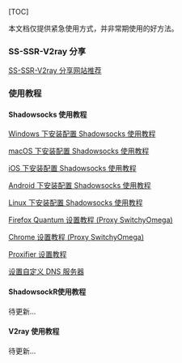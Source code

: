 [TOC]

本文档仅提供紧急使用方式，并非常期使用的好方法。

### SS-SSR-V2ray 分享

[SS-SSR-V2ray 分享网站推荐](1-share-ssr-v2ray.md)



### 使用教程



#### Shadowsocks 使用教程

[Windows 下安装配置 Shadowsocks 使用教程](2-windows-setup-guide-cn.md)  

[macOS 下安装配置 Shadowsocks 使用教程](3-macos-setup-guide-cn.md)  

[iOS 下安装配置 Shadowsocks 使用教程](4-ios-setup-guide-cn.md)  

[Android 下安装配置 Shadowsocks 使用教程](5-android-setup-guide-cn.md)

[Linux 下安装配置 Shadowsocks 使用教程](6-linux-setup-guide-cn.md)

[Firefox Quantum 设置教程 (Proxy SwitchyOmega)](7-1-firefox-setup-guide-cn.md)

[Chrome 设置教程 (Proxy SwitchyOmega) ](7-2-chrome-setup-guide-cn.md)  

[Proxifier 设置教程](https://github.com/Shadowsocks-Wiki/shadowsocks/blob/master/8-proxifier-settings.md)

[设置自定义 DNS 服务器](9-dns-setup-guide-cn.md)



#### ShadowsockR使用教程

待更新...

#### V2ray 使用教程

待更新...
